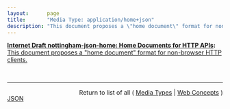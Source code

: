 ```yaml
---
layout:      page
title:       "Media Type: application/home+json"
description: "This document proposes a \"home document\" format for non-browser HTTP clients."
---
```


**[Internet Draft nottingham-json-home: Home Documents for HTTP APIs](/specs/IETF/I-D/nottingham-json-home "This document proposes a &#34;home document&#34; format for non-browser HTTP clients."):** [This document proposes a "home document" format for non-browser HTTP clients.](http://tools.ietf.org/html/draft-nottingham-json-home "Read documentation for Media Type &#34;application/home+json&#34;")

<br/>
<hr/>

<p style="float : left"><a href="application/home+json.json" title="JSON representing this particular Web Concept">JSON</a></p>
<p style="text-align: right">Return to list of all ( <a href="../media-types">Media Types</a> | <a href="../">Web Concepts</a> )</p>
